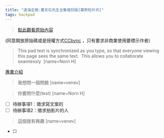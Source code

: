 ```yaml
---
title: "道海玄微:蕭天石先生全集復刻版[募款短片坑]"
tags: hackpad
---
```


> [點此觀看原始內容](https://g0v.hackpad.tw/wupnSsbSzsC)


(同意開放原始碼或是授權方式[CCbync](https://creativecommons.org/licenses/by-nc/2.0/tw/) ，只有要求非商業使用要標示作者)

> This pad text is synchronized as you type, so that everyone viewing this page sees the same text.  This allows you to collaborate seamlessly 
> [name=Norn H]

[專業介紹](https://docs.google.com/presentation/d/1RS3uLvPQ6ckGW7NSdEwFzmcEaC3vTJ_iYaxrGtgbX5Q/edit?usp=sharing)

> 我想問一個問題
> [name=venev]

> 你要問什麼(test)
> [name=Norn H]




- [ ] 待辦事項1：徵求寫文案的
- [ ] 待辦事項2：徵求拍影片的人
> 這個我有興趣
> [name=venev]

- [ ]

